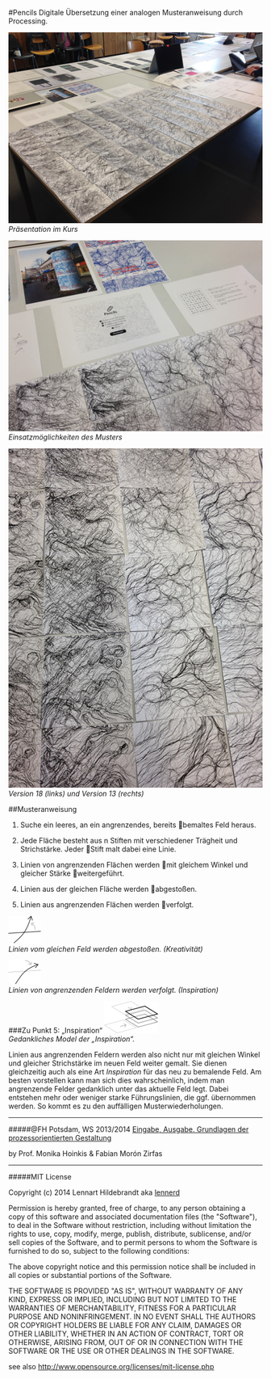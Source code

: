 #Pencils
Digitale Übersetzung einer analogen Musteranweisung durch Processing.

![presentation](documentation/photo1.jpg)<br>
*Präsentation im Kurs*

![mockups](documentation/photo2.jpg)<br>
*Einsatzmöglichkeiten des Musters*

![closeups](documentation/photo3.jpg)<br>
*Version 18 (links) und Version 13 (rechts)*

##Musteranweisung

1. Suche ein leeres, an ein angrenzendes, bereits bemaltes Feld heraus.

2. Jede Fläche besteht aus n Stiften mit verschiedener Trägheit und Strichstärke. Jeder Stift malt dabei eine Linie.

3. Linien von angrenzenden Flächen werden mit gleichem Winkel und gleicher Stärke weitergeführt.

4. Linien aus der gleichen Fläche werden abgestoßen.

5. Linien aus angrenzenden Flächen werden verfolgt.

![siblings](documentation/sibling-lines.png)<br>
*Linien vom gleichen Feld werden abgestoßen. (Kreativität)*

![ancestors](documentation/ancestor-lines.png)<br>
*Linien von angrenzenden Feldern werden verfolgt. (Inspiration)*

###Zu Punkt 5: „Inspiration“
![ancestors](documentation/layers.png)<br>
*Gedankliches Model der „Inspiration“.*

Linien aus angrenzenden Feldern werden also nicht nur mit gleichen Winkel und gleicher Strichstärke im neuen Feld weiter gemalt.
Sie dienen gleichzeitig auch als eine Art *Inspiration* für das neu zu bemalende Feld. Am besten vorstellen kann man sich dies wahrscheinlich,
indem man angrenzende Felder gedanklich unter das aktuelle Feld legt. Dabei entstehen mehr oder weniger starke Führungslinien,
die ggf. übernommen werden. So kommt es zu den auffälligen Musterwiederholungen.

---

#####@FH Potsdam, WS 2013/2014
[Eingabe, Ausgabe. Grundlagen der prozessorientierten Gestaltung](https://incom.org/workspace/5122)

by Prof. Monika Hoinkis & Fabian Morón Zirfas

---

#####MIT License

Copyright (c) 2014 Lennart Hildebrandt aka [lennerd](https://github.com/lennerd)

Permission is hereby granted, free of charge, to any person obtaining a copy of
this software and associated documentation files (the "Software"), to deal in
the Software without restriction, including without limitation the rights to
use, copy, modify, merge, publish, distribute, sublicense, and/or sell copies of
the Software, and to permit persons to whom the Software is furnished to do so,
subject to the following conditions:

The above copyright notice and this permission notice shall be included in all
copies or substantial portions of the Software.

THE SOFTWARE IS PROVIDED "AS IS", WITHOUT WARRANTY OF ANY KIND, EXPRESS OR
IMPLIED, INCLUDING BUT NOT LIMITED TO THE WARRANTIES OF MERCHANTABILITY, FITNESS
FOR A PARTICULAR PURPOSE AND NONINFRINGEMENT. IN NO EVENT SHALL THE AUTHORS OR
COPYRIGHT HOLDERS BE LIABLE FOR ANY CLAIM, DAMAGES OR OTHER LIABILITY, WHETHER
IN AN ACTION OF CONTRACT, TORT OR OTHERWISE, ARISING FROM, OUT OF OR IN
CONNECTION WITH THE SOFTWARE OR THE USE OR OTHER DEALINGS IN THE SOFTWARE.

see also <http://www.opensource.org/licenses/mit-license.php>